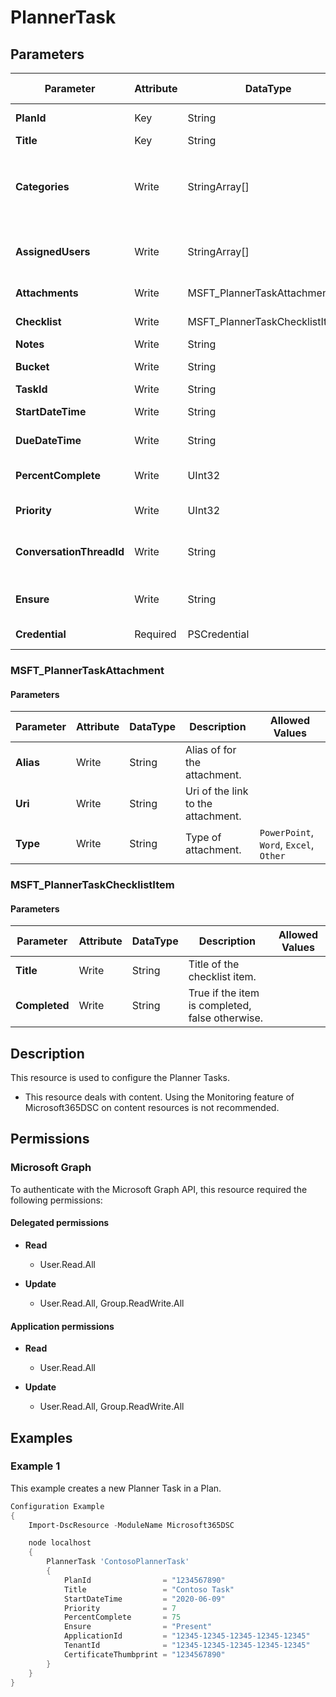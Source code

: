 ﻿# PlannerTask

## Parameters

| Parameter | Attribute | DataType | Description | Allowed Values |
| --- | --- | --- | --- | --- |
| **PlanId** | Key | String | Id of the Planner Plan which contains the Task. | |
| **Title** | Key | String | The Title of the Planner Task. | |
| **Categories** | Write | StringArray[] | List of categories assigned to the task. | `Pink`, `Red`, `Yellow`, `Green`, `Blue`, `Purple` |
| **AssignedUsers** | Write | StringArray[] | List of users assigned to the tasks (ex: @('john.smith@contoso.com', 'bob.houle@contoso.com')). | |
| **Attachments** | Write | MSFT_PlannerTaskAttachment[] | List of links to attachments assigned to the task. | |
| **Checklist** | Write | MSFT_PlannerTaskChecklistItem[] | List checklist items associated with the task. | |
| **Notes** | Write | String | Description of the Task. | |
| **Bucket** | Write | String | The Id of the bucket that contains the task. | |
| **TaskId** | Write | String | Id of the Task, if known. | |
| **StartDateTime** | Write | String | Date and Time for the start of the Task. | |
| **DueDateTime** | Write | String | Date and Time for the task is due for completion. | |
| **PercentComplete** | Write | UInt32 | Percentage completed of the Task. Value can only be between 0 and 100. | |
| **Priority** | Write | UInt32 | Priority of the Task. Value can only be between 1 and 10. | |
| **ConversationThreadId** | Write | String | Id of the group conversation thread associated with the comments section for this task. | |
| **Ensure** | Write | String | Present ensures the Plan exists, absent ensures it is removed | `Present`, `Absent` |
| **Credential** | Required | PSCredential | Credentials of the account to authenticate with. | |

### MSFT_PlannerTaskAttachment

#### Parameters

| Parameter | Attribute | DataType | Description | Allowed Values |
| --- | --- | --- | --- | --- |
| **Alias** | Write | String | Alias of for the attachment. | |
| **Uri** | Write | String | Uri of the link to the attachment. | |
| **Type** | Write | String | Type of attachment. | `PowerPoint`, `Word`, `Excel`, `Other` |

### MSFT_PlannerTaskChecklistItem

#### Parameters

| Parameter | Attribute | DataType | Description | Allowed Values |
| --- | --- | --- | --- | --- |
| **Title** | Write | String | Title of the checklist item. | |
| **Completed** | Write | String | True if the item is completed, false otherwise. | |

## Description

This resource is used to configure the Planner Tasks.

* This resource deals with content. Using the Monitoring feature
  of Microsoft365DSC on content resources is not recommended.

## Permissions

### Microsoft Graph

To authenticate with the Microsoft Graph API, this resource required the following permissions:

#### Delegated permissions

- **Read**

    - User.Read.All

- **Update**

    - User.Read.All, Group.ReadWrite.All

#### Application permissions

- **Read**

    - User.Read.All

- **Update**

    - User.Read.All, Group.ReadWrite.All

## Examples

### Example 1

This example creates a new Planner Task in a Plan.

```powershell
Configuration Example
{
    Import-DscResource -ModuleName Microsoft365DSC

    node localhost
    {
        PlannerTask 'ContosoPlannerTask'
        {
            PlanId                = "1234567890"
            Title                 = "Contoso Task"
            StartDateTime         = "2020-06-09"
            Priority              = 7
            PercentComplete       = 75
            Ensure                = "Present"
            ApplicationId         = "12345-12345-12345-12345-12345"
            TenantId              = "12345-12345-12345-12345-12345"
            CertificateThumbprint = "1234567890"
        }
    }
}
```

